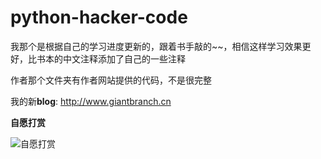 # python-hacker-code
  我那个是根据自己的学习进度更新的，跟着书手敲的~~，相信这样学习效果更好，比书本的中文注释添加了自己的一些注释
  
  作者那个文件夹有作者网站提供的代码，不是很完整
  
  我的新**blog**: http://www.giantbranch.cn

 **自愿打赏**

![自愿打赏][1]


  [1]: http://pic.giantbranch.cn/pic/1551450728861.jpg

